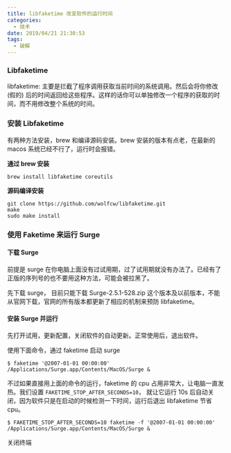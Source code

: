 ```yaml
---
title: libfaketime 改变软件的运行时间
categories:
  - 技术
date: 2019/04/21 21:30:53
tags:
  - 破解
---
```


### Libfaketime

libfaketime: 主要是拦截了程序调用获取当前时间的系统调用。然后会将你修改 (假的) 后的时间返回给这些程序。这样的话你可以单独修改一个程序的获取的时间，而不用修改整个系统的时间。

### 安装 Libfaketime

有两种方法安装，brew 和编译源码安装。brew 安装的版本有点老，在最新的 macos 系统已经不行了，运行时会报错。

**通过 brew 安装**

```
brew install libfaketime coreutils
```

**源码编译安装**

```
git clone https://github.com/wolfcw/libfaketime.git
make
sudo make install
```

### 使用 Faketime 来运行 Surge

#### 下载 Surge

前提是 surge 在你电脑上面没有过试用期，过了试用期就没有办法了。已经有了正版的序列号的也不要用这种方法，可能会被拉黑了。

先下载 surge， 目前只能下载 Surge-2.5.1-528.zip 这个版本及以前版本，不能从官网下载，官网的所有版本都更新了相应的机制来预防 libfaketime。

#### 安装 Surge 并运行

先打开试用，更新配置，关闭软件的自动更新。正常使用后，退出软件。

使用下面命令，通过 faketime 启动 surge

```
$ faketime '@2007-01-01 00:00:00' /Applications/Surge.app/Contents/MacOS/Surge &
```

不过如果直接用上面的命令的运行，faketime 的 cpu 占用非常大，让电脑一直发热。我们设置 `FAKETIME_STOP_AFTER_SECONDS=10`， 就让它运行 10s 后自动关闭，因为软件只是在启动的时候检测一下时间，运行后退出 libfaketime 节省 cpu。

```
$ FAKETIME_STOP_AFTER_SECONDS=10 faketime -f '@2007-01-01 00:00:00' /Applications/Surge.app/Contents/MacOS/Surge &
```

关闭终端
